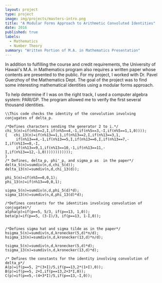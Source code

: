 ```yaml
---
layout: project
type: project
image: img/projects/masters-intro.png
title: "A Modular Forms Approach to Arithmetic Convoluted Identities"
date: 2016
published: true
labels:
  - Mathematics
  - Number Theory
summary: "Written Portion of M.A. in Mathematics Presentation"
---
```


In addition to fulfilling the course and credit requirements, the University of Hawaii's M.A. in Mathematics program also requires a written paper whose contents are presented to the public. For my project, I worked with Dr. Pavel Guerzhoy of the Mathematics Dept. The goal of the project was to find some interesting mathematical identities using a modular forms approach.

To help determine if I was on the right track, I used a computer algebra system: PARI/GP. The program allowed me to verify the first several thousand identities.

```
\\This code checks the identity of the convolution involving conjugates of delta_p.

/*Defines characters sending the generator 2 to i.*/
chi_5(n)=if(n%5==2,I,if(n%5==4,-1,if(n%5==3,-I,if(n%5==1,1,0))));
{   chi_13(n)=if(n%13==1,1,if(n%13==2,I,if(n%13==3,1,
     if(n%13==4,-1,if(n%13==5,I,if(n%13==6,I,if(n%13==7,-I,if(n%13==8,-I,
     if(n%13==9,1,if(n%13==10,-1,if(n%13==11,-I,if(n%13==12,-1,0))))))))))));
}
/* Defines, delta_p, phi'_p, and sigma_p as  in the paper*/
delta_5(n)=sumdiv(n,d,chi_5(d));
delta_13(n)=sumdiv(n,d,chi_13(d));

phi_5(n)=if(n%5==0,0,1);
phi_13(n)=if(n%13==0,0,1);

sigma_5(n)=sumdiv(n,d,phi_5(d)*d);
sigma_13(n)=sumdiv(n,d,phi_13(d)*d);

/*Defines constants for the identities involving convolution of conjugates*/
alpha(p)=if(p==5, 5/3, if(p==13, 1,0));
beta(p)=if(p==5, (3-I)/3, if(p==13, 1-I,0));


/*Defines sigma hat and sigma tilde as in the paper*/
hsigma_5(n)=sumdiv(n,d,kronecker(5,d)*n/d);
hsigma_13(n)=sumdiv(n,d,kronecker(13,d)*n/d);

tsigma_5(n)=sumdiv(n,d,kronecker(5,d)*d);
tsigma_13(n)=sumdiv(n,d,kronecker(13,d)*d);

/* Defines the constants for the identity involving convolution of delta_p*/
A(p)=if(p==5, 2*(3+I)/5,if(p==13,2*(1+I),0));
B(p)=if(p==5, 2+I,if(p==13,2+3*I,0));
C(p)=if(p==5,-(4+3*I)/5,if(p==13,-I,0));
```
